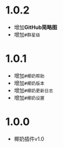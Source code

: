 # 1.0.2

* 增加**GitHub简略图**
* 增加`#群星级`

# 1.0.1

* 增加`#椰奶帮助`
* 增加`#椰奶版本`
* 增加`#椰奶更新日志`
* 增加`#椰奶设置`
# 1.0.0
* 椰奶插件v1.0
